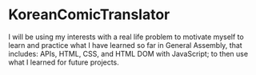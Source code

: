 # KoreanComicTranslator
I will be using my interests with a real life problem to motivate myself to learn and practice what I have learned so far in General Assembly, that includes: APIs, HTML, CSS, and HTML DOM with JavaScript; to then use what I learned for future projects.
